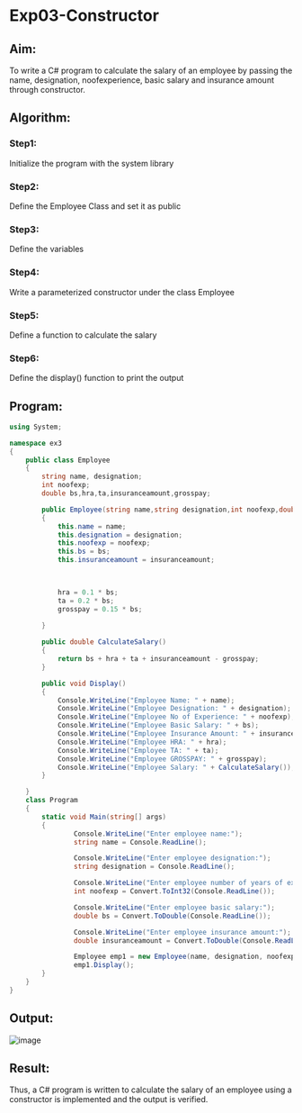 # Exp03-Constructor
## Aim: 
To write a C# program to calculate the salary of an employee by passing the name, designation, noofexperience, basic salary and insurance amount through constructor.

## Algorithm:

### Step1:
Initialize the program with the system library

### Step2:
Define the Employee Class and set it as public

### Step3:
Define the variables

### Step4:
Write a parameterized constructor under the class Employee

### Step5:
Define a function to calculate the salary

### Step6:
Define the display() function to print the output

## Program:
```c#
using System;

namespace ex3
{
    public class Employee
    {
        string name, designation;
        int noofexp;
        double bs,hra,ta,insuranceamount,grosspay;

        public Employee(string name,string designation,int noofexp,double bs,double insuranceamount)
        {
            this.name = name;
            this.designation = designation;
            this.noofexp = noofexp;
            this.bs = bs;
            this.insuranceamount = insuranceamount;
            


            hra = 0.1 * bs;
            ta = 0.2 * bs;
            grosspay = 0.15 * bs;
            
        }

        public double CalculateSalary()
        {
            return bs + hra + ta + insuranceamount - grosspay;
        }

        public void Display()
        {
            Console.WriteLine("Employee Name: " + name);
            Console.WriteLine("Employee Designation: " + designation);
            Console.WriteLine("Employee No of Experience: " + noofexp);
            Console.WriteLine("Employee Basic Salary: " + bs);
            Console.WriteLine("Employee Insurance Amount: " + insuranceamount);
            Console.WriteLine("Employee HRA: " + hra);
            Console.WriteLine("Employee TA: " + ta);
            Console.WriteLine("Employee GROSSPAY: " + grosspay);
            Console.WriteLine("Employee Salary: " + CalculateSalary());
        }

    }
    class Program
    {
        static void Main(string[] args)
        {
                Console.WriteLine("Enter employee name:");
                string name = Console.ReadLine();

                Console.WriteLine("Enter employee designation:");
                string designation = Console.ReadLine();

                Console.WriteLine("Enter employee number of years of experience:");
                int noofexp = Convert.ToInt32(Console.ReadLine());

                Console.WriteLine("Enter employee basic salary:");
                double bs = Convert.ToDouble(Console.ReadLine());

                Console.WriteLine("Enter employee insurance amount:");
                double insuranceamount = Convert.ToDouble(Console.ReadLine());

                Employee emp1 = new Employee(name, designation, noofexp, bs, insuranceamount);
                emp1.Display();
        }
    }
}
```

## Output:

![image](https://github.com/Sachin-vlr/Exp03-Constructor/assets/113497666/25326b95-8f8d-462e-bee4-8621f8d2b3a2)

## Result:
Thus, a C# program is written to calculate the salary of an employee using a constructor is implemented and the output is verified.
